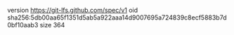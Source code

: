 version https://git-lfs.github.com/spec/v1
oid sha256:5db00aa65f1351d5ab5a922aaa14d9007695a724839c8ecf5883b7d0bf10aab3
size 364
